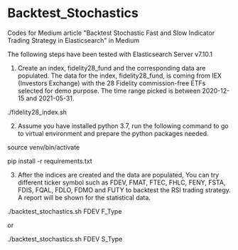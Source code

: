 # Backtest_Stochastics
Codes for Medium article "Backtest Stochastic Fast and Slow Indicator Trading Strategy in Elasticsearch" in Medium

The following steps have been tested with Elasticsearch Server v7.10.1

1. Create an index, fidelity28_fund and the corresponding data are populated. The data for the index, fidelity28_fund, is coming from IEX (Investors Exchange) with the 28 Fidelity commission-free ETFs selected for demo purpose. The time range picked is between 2020-12-15 and 2021-05-31.

./fidelity28_index.sh

2. Assume you have installed python 3.7, run the following command to go to virtual environment and prepare the python packages needed.

source venv/bin/activate

pip install -r requirements.txt

3. After the indices are created and the data are populated, You can try different ticker symbol such as FDEV, FMAT, FTEC, FHLC, FENY, FSTA, FDIS, FQAL, FDLO, FDMO and FUTY to backtest the RSI trading strategy. A report will be shown for the statistical data.

./backtest_stochastics.sh FDEV F_Type

or

./backtest_stochastics.sh FDEV S_Type
